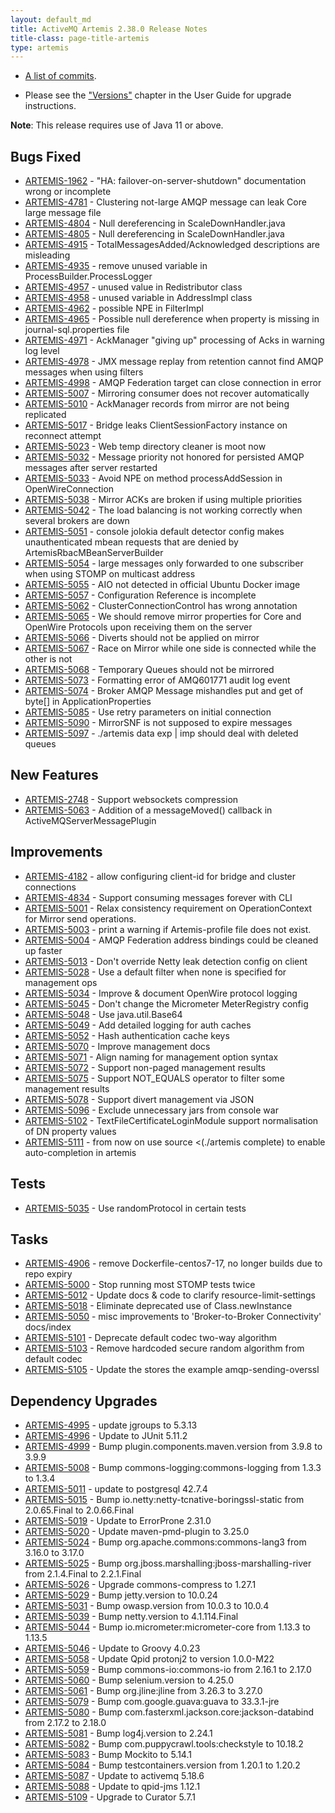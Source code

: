 ```yaml
---
layout: default_md
title: ActiveMQ Artemis 2.38.0 Release Notes
title-class: page-title-artemis
type: artemis
---
```

 - [A list of commits](commit-report-2.38.0).

 - Please see the ["Versions"](https://activemq.apache.org/components/artemis/documentation/latest/versions.html) chapter in the User Guide for upgrade instructions.

**Note**: This release requires use of Java 11 or above.


## Bugs Fixed

* [ARTEMIS-1962](https://issues.apache.org/jira/browse/ARTEMIS-1962) - "HA: failover-on-server-shutdown" documentation wrong or incomplete
* [ARTEMIS-4781](https://issues.apache.org/jira/browse/ARTEMIS-4781) - Clustering not-large AMQP message can leak Core large message file
* [ARTEMIS-4804](https://issues.apache.org/jira/browse/ARTEMIS-4804) - Null dereferencing in ScaleDownHandler.java
* [ARTEMIS-4805](https://issues.apache.org/jira/browse/ARTEMIS-4805) - Null dereferencing in ScaleDownHandler.java
* [ARTEMIS-4915](https://issues.apache.org/jira/browse/ARTEMIS-4915) - TotalMessagesAdded/Acknowledged descriptions are misleading
* [ARTEMIS-4935](https://issues.apache.org/jira/browse/ARTEMIS-4935) - remove unused variable in ProcessBuilder.ProcessLogger
* [ARTEMIS-4957](https://issues.apache.org/jira/browse/ARTEMIS-4957) - unused value in Redistributor class
* [ARTEMIS-4958](https://issues.apache.org/jira/browse/ARTEMIS-4958) - unused variable in AddressImpl class
* [ARTEMIS-4962](https://issues.apache.org/jira/browse/ARTEMIS-4962) - possible NPE in FilterImpl
* [ARTEMIS-4965](https://issues.apache.org/jira/browse/ARTEMIS-4965) - Possible null dereference when property is missing in journal-sql.properties file
* [ARTEMIS-4971](https://issues.apache.org/jira/browse/ARTEMIS-4971) - AckManager "giving up" processing of Acks in warning log level
* [ARTEMIS-4978](https://issues.apache.org/jira/browse/ARTEMIS-4978) - JMX message replay from retention cannot find AMQP messages when using filters
* [ARTEMIS-4998](https://issues.apache.org/jira/browse/ARTEMIS-4998) - AMQP Federation target can close connection in error
* [ARTEMIS-5007](https://issues.apache.org/jira/browse/ARTEMIS-5007) - Mirroring consumer does not recover automatically
* [ARTEMIS-5010](https://issues.apache.org/jira/browse/ARTEMIS-5010) - AckManager records from mirror are not being replicated
* [ARTEMIS-5017](https://issues.apache.org/jira/browse/ARTEMIS-5017) - Bridge leaks ClientSessionFactory instance on reconnect attempt
* [ARTEMIS-5023](https://issues.apache.org/jira/browse/ARTEMIS-5023) - Web temp directory cleaner is moot now
* [ARTEMIS-5032](https://issues.apache.org/jira/browse/ARTEMIS-5032) - Message priority not honored for persisted AMQP messages after server restarted
* [ARTEMIS-5033](https://issues.apache.org/jira/browse/ARTEMIS-5033) - Avoid NPE on method processAddSession in OpenWireConnection
* [ARTEMIS-5038](https://issues.apache.org/jira/browse/ARTEMIS-5038) - Mirror ACKs are broken if using multiple priorities
* [ARTEMIS-5042](https://issues.apache.org/jira/browse/ARTEMIS-5042) - The load balancing is not working correctly when several brokers are down
* [ARTEMIS-5051](https://issues.apache.org/jira/browse/ARTEMIS-5051) - console jolokia default detector config makes unauthenticated mbean requests that are denied by ArtemisRbacMBeanServerBuilder
* [ARTEMIS-5054](https://issues.apache.org/jira/browse/ARTEMIS-5054) - large messages only forwarded to one subscriber when using STOMP on multicast address
* [ARTEMIS-5055](https://issues.apache.org/jira/browse/ARTEMIS-5055) - AIO not detected in official Ubuntu Docker image
* [ARTEMIS-5057](https://issues.apache.org/jira/browse/ARTEMIS-5057) - Configuration Reference is incomplete
* [ARTEMIS-5062](https://issues.apache.org/jira/browse/ARTEMIS-5062) - ClusterConnectionControl has wrong annotation
* [ARTEMIS-5065](https://issues.apache.org/jira/browse/ARTEMIS-5065) - We should remove mirror properties for Core and OpenWire Protocols upon receiving them on the server
* [ARTEMIS-5066](https://issues.apache.org/jira/browse/ARTEMIS-5066) - Diverts should not be applied on mirror
* [ARTEMIS-5067](https://issues.apache.org/jira/browse/ARTEMIS-5067) - Race on Mirror while one side is connected while the other is not
* [ARTEMIS-5068](https://issues.apache.org/jira/browse/ARTEMIS-5068) - Temporary Queues should not be mirrored
* [ARTEMIS-5073](https://issues.apache.org/jira/browse/ARTEMIS-5073) - Formatting error of AMQ601771 audit log event
* [ARTEMIS-5074](https://issues.apache.org/jira/browse/ARTEMIS-5074) - Broker AMQP Message mishandles put and get of byte[] in ApplicationProperties
* [ARTEMIS-5085](https://issues.apache.org/jira/browse/ARTEMIS-5085) - Use retry parameters on initial connection
* [ARTEMIS-5090](https://issues.apache.org/jira/browse/ARTEMIS-5090) - MirrorSNF is not supposed to expire messages
* [ARTEMIS-5097](https://issues.apache.org/jira/browse/ARTEMIS-5097) - ./artemis data exp | imp should deal with deleted queues

## New Features

* [ARTEMIS-2748](https://issues.apache.org/jira/browse/ARTEMIS-2748) - Support websockets compression
* [ARTEMIS-5063](https://issues.apache.org/jira/browse/ARTEMIS-5063) - Addition of a messageMoved() callback in ActiveMQServerMessagePlugin

## Improvements

* [ARTEMIS-4182](https://issues.apache.org/jira/browse/ARTEMIS-4182) - allow configuring client-id for bridge and cluster connections
* [ARTEMIS-4834](https://issues.apache.org/jira/browse/ARTEMIS-4834) - Support consuming messages forever with CLI
* [ARTEMIS-5001](https://issues.apache.org/jira/browse/ARTEMIS-5001) - Relax consistency requirement on OperationContext for Mirror send operations.
* [ARTEMIS-5003](https://issues.apache.org/jira/browse/ARTEMIS-5003) - print a warning if Artemis-profile file does not exist.
* [ARTEMIS-5004](https://issues.apache.org/jira/browse/ARTEMIS-5004) - AMQP Federation address bindings could be cleaned up faster
* [ARTEMIS-5013](https://issues.apache.org/jira/browse/ARTEMIS-5013) - Don't override Netty leak detection config on client
* [ARTEMIS-5028](https://issues.apache.org/jira/browse/ARTEMIS-5028) - Use a default filter when none is specified for management ops
* [ARTEMIS-5034](https://issues.apache.org/jira/browse/ARTEMIS-5034) - Improve &amp; document OpenWire protocol logging
* [ARTEMIS-5045](https://issues.apache.org/jira/browse/ARTEMIS-5045) - Don't change the Micrometer MeterRegistry config
* [ARTEMIS-5048](https://issues.apache.org/jira/browse/ARTEMIS-5048) - Use java.util.Base64
* [ARTEMIS-5049](https://issues.apache.org/jira/browse/ARTEMIS-5049) - Add detailed logging for auth caches
* [ARTEMIS-5052](https://issues.apache.org/jira/browse/ARTEMIS-5052) - Hash authentication cache keys
* [ARTEMIS-5070](https://issues.apache.org/jira/browse/ARTEMIS-5070) - Improve management docs
* [ARTEMIS-5071](https://issues.apache.org/jira/browse/ARTEMIS-5071) - Align naming for management option syntax
* [ARTEMIS-5072](https://issues.apache.org/jira/browse/ARTEMIS-5072) - Support non-paged management results
* [ARTEMIS-5075](https://issues.apache.org/jira/browse/ARTEMIS-5075) - Support NOT_EQUALS operator to filter some management results
* [ARTEMIS-5078](https://issues.apache.org/jira/browse/ARTEMIS-5078) - Support divert management via JSON
* [ARTEMIS-5096](https://issues.apache.org/jira/browse/ARTEMIS-5096) - Exclude unnecessary jars from console war
* [ARTEMIS-5102](https://issues.apache.org/jira/browse/ARTEMIS-5102) - TextFileCertificateLoginModule support normalisation of DN property values
* [ARTEMIS-5111](https://issues.apache.org/jira/browse/ARTEMIS-5111) - from now on use source &lt;(./artemis complete) to enable auto-completion in artemis

## Tests

* [ARTEMIS-5035](https://issues.apache.org/jira/browse/ARTEMIS-5035) - Use randomProtocol in certain tests

## Tasks

* [ARTEMIS-4906](https://issues.apache.org/jira/browse/ARTEMIS-4906) - remove Dockerfile-centos7-17, no longer builds due to repo expiry
* [ARTEMIS-5000](https://issues.apache.org/jira/browse/ARTEMIS-5000) - Stop running most STOMP tests twice
* [ARTEMIS-5012](https://issues.apache.org/jira/browse/ARTEMIS-5012) - Update docs &amp; code to clarify resource-limit-settings
* [ARTEMIS-5018](https://issues.apache.org/jira/browse/ARTEMIS-5018) - Eliminate deprecated use of Class.newInstance
* [ARTEMIS-5050](https://issues.apache.org/jira/browse/ARTEMIS-5050) - misc improvements to 'Broker-to-Broker Connectivity' docs/index
* [ARTEMIS-5101](https://issues.apache.org/jira/browse/ARTEMIS-5101) - Deprecate default codec two-way algorithm
* [ARTEMIS-5103](https://issues.apache.org/jira/browse/ARTEMIS-5103) - Remove hardcoded secure random algorithm from default codec
* [ARTEMIS-5105](https://issues.apache.org/jira/browse/ARTEMIS-5105) - Update the stores the example amqp-sending-overssl

## Dependency Upgrades

* [ARTEMIS-4995](https://issues.apache.org/jira/browse/ARTEMIS-4995) - update jgroups to 5.3.13
* [ARTEMIS-4996](https://issues.apache.org/jira/browse/ARTEMIS-4996) - Update to JUnit 5.11.2
* [ARTEMIS-4999](https://issues.apache.org/jira/browse/ARTEMIS-4999) - Bump plugin.components.maven.version from 3.9.8 to 3.9.9
* [ARTEMIS-5008](https://issues.apache.org/jira/browse/ARTEMIS-5008) - Bump commons-logging:commons-logging from 1.3.3 to 1.3.4
* [ARTEMIS-5011](https://issues.apache.org/jira/browse/ARTEMIS-5011) - update to postgresql 42.7.4
* [ARTEMIS-5015](https://issues.apache.org/jira/browse/ARTEMIS-5015) - Bump io.netty:netty-tcnative-boringssl-static from 2.0.65.Final to 2.0.66.Final
* [ARTEMIS-5019](https://issues.apache.org/jira/browse/ARTEMIS-5019) - Update to ErrorProne 2.31.0
* [ARTEMIS-5020](https://issues.apache.org/jira/browse/ARTEMIS-5020) - Update maven-pmd-plugin to 3.25.0
* [ARTEMIS-5024](https://issues.apache.org/jira/browse/ARTEMIS-5024) - Bump org.apache.commons:commons-lang3 from 3.16.0 to 3.17.0
* [ARTEMIS-5025](https://issues.apache.org/jira/browse/ARTEMIS-5025) - Bump org.jboss.marshalling:jboss-marshalling-river from 2.1.4.Final to 2.2.1.Final
* [ARTEMIS-5026](https://issues.apache.org/jira/browse/ARTEMIS-5026) - Upgrade commons-compress to 1.27.1
* [ARTEMIS-5029](https://issues.apache.org/jira/browse/ARTEMIS-5029) - Bump jetty.version to 10.0.24
* [ARTEMIS-5031](https://issues.apache.org/jira/browse/ARTEMIS-5031) - Bump owasp.version from 10.0.3 to 10.0.4
* [ARTEMIS-5039](https://issues.apache.org/jira/browse/ARTEMIS-5039) - Bump netty.version to 4.1.114.Final
* [ARTEMIS-5044](https://issues.apache.org/jira/browse/ARTEMIS-5044) - Bump io.micrometer:micrometer-core from 1.13.3 to 1.13.5
* [ARTEMIS-5046](https://issues.apache.org/jira/browse/ARTEMIS-5046) - Update to Groovy 4.0.23
* [ARTEMIS-5058](https://issues.apache.org/jira/browse/ARTEMIS-5058) - Update Qpid protonj2 to version 1.0.0-M22
* [ARTEMIS-5059](https://issues.apache.org/jira/browse/ARTEMIS-5059) - Bump commons-io:commons-io from 2.16.1 to 2.17.0
* [ARTEMIS-5060](https://issues.apache.org/jira/browse/ARTEMIS-5060) - Bump selenium.version to 4.25.0
* [ARTEMIS-5061](https://issues.apache.org/jira/browse/ARTEMIS-5061) - Bump org.jline:jline from 3.26.3 to 3.27.0
* [ARTEMIS-5079](https://issues.apache.org/jira/browse/ARTEMIS-5079) - Bump com.google.guava:guava to 33.3.1-jre
* [ARTEMIS-5080](https://issues.apache.org/jira/browse/ARTEMIS-5080) - Bump com.fasterxml.jackson.core:jackson-databind from 2.17.2 to 2.18.0
* [ARTEMIS-5081](https://issues.apache.org/jira/browse/ARTEMIS-5081) - Bump log4j.version to 2.24.1
* [ARTEMIS-5082](https://issues.apache.org/jira/browse/ARTEMIS-5082) - Bump com.puppycrawl.tools:checkstyle to 10.18.2
* [ARTEMIS-5083](https://issues.apache.org/jira/browse/ARTEMIS-5083) - Bump Mockito to 5.14.1
* [ARTEMIS-5084](https://issues.apache.org/jira/browse/ARTEMIS-5084) - Bump testcontainers.version from 1.20.1 to 1.20.2
* [ARTEMIS-5087](https://issues.apache.org/jira/browse/ARTEMIS-5087) - Update to activemq 5.18.6
* [ARTEMIS-5088](https://issues.apache.org/jira/browse/ARTEMIS-5088) - Update to qpid-jms 1.12.1
* [ARTEMIS-5109](https://issues.apache.org/jira/browse/ARTEMIS-5109) - Upgrade to Curator 5.7.1